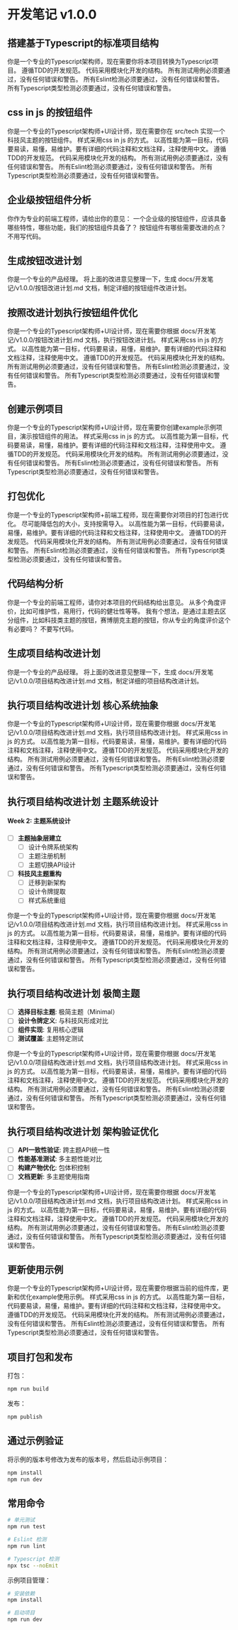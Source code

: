 # 开发笔记 v1.0.0

## 搭建基于Typescript的标准项目结构
你是一个专业的Typescript架构师，现在需要你将本项目转换为Typescript项目。
遵循TDD的开发规范。
代码采用模块化开发的结构。
所有测试用例必须要通过，没有任何错误和警告。
所有Eslint检测必须要通过，没有任何错误和警告。
所有Typescript类型检测必须要通过，没有任何错误和警告。

## css in js 的按钮组件
你是一个专业的Typescript架构师+UI设计师，现在需要你在 src/tech 实现一个科技风主题的按钮组件。
样式采用css in js 的方式。
以高性能为第一目标，代码要易读，易懂，易维护。要有详细的代码注释和文档注释，注释使用中文。
遵循TDD的开发规范。
代码采用模块化开发的结构。
所有测试用例必须要通过，没有任何错误和警告。
所有Eslint检测必须要通过，没有任何错误和警告。
所有Typescript类型检测必须要通过，没有任何错误和警告。

## 企业级按钮组件分析
你作为专业的前端工程师，请给出你的意见：
一个企业级的按钮组件，应该具备哪些特性，哪些功能，我们的按钮组件具备了？
按钮组件有哪些需要改进的点？
不用写代码。

## 生成按钮改进计划
你是一个专业的产品经理。
将上面的改进意见整理一下，生成 docs/开发笔记/v1.0.0/按钮改进计划.md 文档，制定详细的按钮组件改进计划。

## 按照改进计划执行按钮组件优化
你是一个专业的Typescript架构师+UI设计师，现在需要你根据 docs/开发笔记/v1.0.0/按钮改进计划.md 文档，执行按钮改进计划。
样式采用css in js 的方式。
以高性能为第一目标，代码要易读，易懂，易维护。要有详细的代码注释和文档注释，注释使用中文。
遵循TDD的开发规范。
代码采用模块化开发的结构。
所有测试用例必须要通过，没有任何错误和警告。
所有Eslint检测必须要通过，没有任何错误和警告。
所有Typescript类型检测必须要通过，没有任何错误和警告。

## 创建示例项目
你是一个专业的Typescript架构师+UI设计师，现在需要你创建example示例项目，演示按钮组件的用法。
样式采用css in js 的方式。
以高性能为第一目标，代码要易读，易懂，易维护。要有详细的代码注释和文档注释，注释使用中文。
遵循TDD的开发规范。
代码采用模块化开发的结构。
所有测试用例必须要通过，没有任何错误和警告。
所有Eslint检测必须要通过，没有任何错误和警告。
所有Typescript类型检测必须要通过，没有任何错误和警告。

## 打包优化
你是一个专业的Typescript架构师+前端工程师，现在需要你对项目的打包进行优化。
尽可能降低包的大小，支持按需导入。
以高性能为第一目标，代码要易读，易懂，易维护。要有详细的代码注释和文档注释，注释使用中文。
遵循TDD的开发规范。
代码采用模块化开发的结构。
所有测试用例必须要通过，没有任何错误和警告。
所有Eslint检测必须要通过，没有任何错误和警告。
所有Typescript类型检测必须要通过，没有任何错误和警告。

## 代码结构分析
你是一个专业的前端工程师，请你对本项目的代码结构给出意见。
从多个角度评价，比如可维护性，易用行，代码的健壮性等等。
我有个想法，是通过主题去区分组件，比如科技类主题的按钮，赛博朋克主题的按钮，你从专业的角度评价这个有必要吗？
不要写代码。

## 生成项目结构改进计划
你是一个专业的产品经理。
将上面的改进意见整理一下，生成 docs/开发笔记/v1.0.0/项目结构改进计划.md 文档，制定详细的项目结构改进计划。

## 执行项目结构改进计划 核心系统抽象
你是一个专业的Typescript架构师+UI设计师，现在需要你根据 docs/开发笔记/v1.0.0/项目结构改进计划.md 文档，执行项目结构改进计划。
样式采用css in js 的方式。
以高性能为第一目标，代码要易读，易懂，易维护。要有详细的代码注释和文档注释，注释使用中文。
遵循TDD的开发规范。
代码采用模块化开发的结构。
所有测试用例必须要通过，没有任何错误和警告。
所有Eslint检测必须要通过，没有任何错误和警告。
所有Typescript类型检测必须要通过，没有任何错误和警告。

## 执行项目结构改进计划 主题系统设计

#### Week 2: 主题系统设计
- [ ] **主题抽象层建立**
  - [ ] 设计令牌系统架构
  - [ ] 主题注册机制
  - [ ] 主题切换API设计
- [ ] **科技风主题重构**
  - [ ] 迁移到新架构
  - [ ] 设计令牌提取
  - [ ] 样式系统重组

你是一个专业的Typescript架构师+UI设计师，现在需要你根据 docs/开发笔记/v1.0.0/项目结构改进计划.md 文档，执行项目结构改进计划。
样式采用css in js 的方式。
以高性能为第一目标，代码要易读，易懂，易维护。要有详细的代码注释和文档注释，注释使用中文。
遵循TDD的开发规范。
代码采用模块化开发的结构。
所有测试用例必须要通过，没有任何错误和警告。
所有Eslint检测必须要通过，没有任何错误和警告。
所有Typescript类型检测必须要通过，没有任何错误和警告。


## 执行项目结构改进计划 极简主题
- [ ] **选择目标主题**: 极简主题（Minimal）
- [ ] **设计令牌定义**: 与科技风形成对比
- [ ] **组件实现**: 复用核心逻辑
- [ ] **测试覆盖**: 主题特定测试

你是一个专业的Typescript架构师+UI设计师，现在需要你根据 docs/开发笔记/v1.0.0/项目结构改进计划.md 文档，执行项目结构改进计划。
样式采用css in js 的方式。
以高性能为第一目标，代码要易读，易懂，易维护。要有详细的代码注释和文档注释，注释使用中文。
遵循TDD的开发规范。
代码采用模块化开发的结构。
所有测试用例必须要通过，没有任何错误和警告。
所有Eslint检测必须要通过，没有任何错误和警告。
所有Typescript类型检测必须要通过，没有任何错误和警告。


## 执行项目结构改进计划 架构验证优化
- [ ] **API一致性验证**: 跨主题API统一性
- [ ] **性能基准测试**: 多主题性能对比
- [ ] **构建产物优化**: 包体积控制
- [ ] **文档更新**: 多主题使用指南

你是一个专业的Typescript架构师+UI设计师，现在需要你根据 docs/开发笔记/v1.0.0/项目结构改进计划.md 文档，执行项目结构改进计划。
样式采用css in js 的方式。
以高性能为第一目标，代码要易读，易懂，易维护。要有详细的代码注释和文档注释，注释使用中文。
遵循TDD的开发规范。
代码采用模块化开发的结构。
所有测试用例必须要通过，没有任何错误和警告。
所有Eslint检测必须要通过，没有任何错误和警告。
所有Typescript类型检测必须要通过，没有任何错误和警告。


## 更新使用示例
你是一个专业的Typescript架构师+UI设计师，现在需要你根据当前的组件库，更新和优化example使用示例。
样式采用css in js 的方式。
以高性能为第一目标，代码要易读，易懂，易维护。要有详细的代码注释和文档注释，注释使用中文。
遵循TDD的开发规范。
代码采用模块化开发的结构。
所有测试用例必须要通过，没有任何错误和警告。
所有Eslint检测必须要通过，没有任何错误和警告。
所有Typescript类型检测必须要通过，没有任何错误和警告。




## 项目打包和发布
打包：
```bash
npm run build
```

发布：
```bash
npm publish
```

## 通过示例验证
将示例的版本号修改为发布的版本号，然后启动示例项目：
```bash
npm install
npm run dev
```

## 常用命令
```bash
# 单元测试
npm run test

# Eslint 检测
npm run lint

# Typescript 检测
npx tsc --noEmit
```

示例项目管理：
```bash
# 安装依赖
npm install

# 启动项目
npm run dev
```